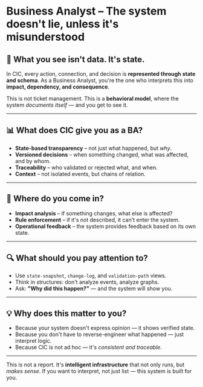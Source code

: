 # Business Analyst – The system doesn't lie, unless it's misunderstood

## 🎯 What you see isn't data. It's state.

In CIC, every action, connection, and decision is **represented through state and schema**. As a Business Analyst, you're the one who interprets this into **impact, dependency, and consequence**.

This is not ticket management. This is a **behavioral model**, where the system *documents itself* — and you get to see it.

---

## 📊 What does CIC give you as a BA?

* **State-based transparency** – not just what happened, but *why*.
* **Versioned decisions** – when something changed, what was affected, and by whom.
* **Traceability** – who validated or rejected what, and when.
* **Context** – not isolated events, but chains of relation.

---

## 📌 Where do you come in?

* **Impact analysis** – if something changes, what else is affected?
* **Rule enforcement** – if it's not described, it can't enter the system.
* **Operational feedback** – the system provides feedback based on its own state.

---

## 🔍 What should you pay attention to?

* Use `state-snapshot`, `change-log`, and `validation-path` views.
* Think in structures: don't analyze events, analyze graphs.
* Ask: **"Why did this happen?"** — and the system will show you.

---

## 💡 Why does this matter to you?

* Because your system doesn't express opinion — it shows verified state.
* Because you don't have to reverse-engineer what happened — just interpret logic.
* Because CIC is not ad hoc — it's *consistent and traceable*.

---

This is not a report. It's **intelligent infrastructure** that not only runs, but *makes sense*.
If you want to interpret, not just list — this system is built for you.
